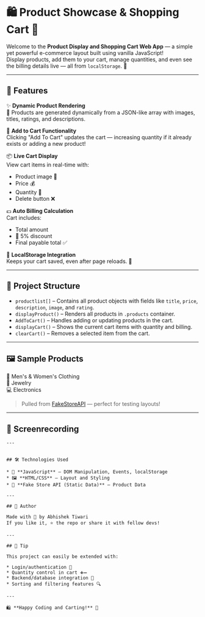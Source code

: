 
# 🛍️ Product Showcase & Shopping Cart 🛒

Welcome to the **Product Display and Shopping Cart Web App** — a simple yet powerful e-commerce layout built using vanilla JavaScript!  
Display products, add them to your cart, manage quantities, and even see the billing details live — all from `localStorage`. 🎯

---

## 🚀 Features

✨ **Dynamic Product Rendering**  
🎨 Products are generated dynamically from a JSON-like array with images, titles, ratings, and descriptions.

🛒 **Add to Cart Functionality**  
Clicking "Add To Cart" updates the cart — increasing quantity if it already exists or adding a new product!

📦 **Live Cart Display**  
View cart items in real-time with:  
- Product image 📸  
- Price 💰  
- Quantity 🔢  
- Delete button ❌

💵 **Auto Billing Calculation**  
Cart includes:  
- Total amount  
- 💸 5% discount  
- Final payable total ✅  

💾 **LocalStorage Integration**  
Keeps your cart saved, even after page reloads. 🔄

---

## 🧩 Project Structure

- `productlist[]` – Contains all product objects with fields like `title`, `price`, `description`, `image`, and `rating`.
- `displayProduct()` – Renders all products in `.products` container.
- `AddToCart()` – Handles adding or updating products in the cart.
- `displayCart()` – Shows the current cart items with quantity and billing.
- `clearCart()` – Removes a selected item from the cart.

---

## 🖼️ Sample Products

👕 Men's & Women's Clothing  
💍 Jewelry  
💻 Electronics

> Pulled from [FakeStoreAPI](https://fakestoreapi.com/) — perfect for testing layouts!

---

## 📸 Screenrecording 


```
---


## 🛠️ Technologies Used

* 🧠 **JavaScript** – DOM Manipulation, Events, localStorage
* 🖼️ **HTML/CSS** – Layout and Styling
* 🧪 **Fake Store API (Static Data)** – Product Data

---

## 🙌 Author

Made with 💖 by Abhishek Tiwari
If you like it, ⭐️ the repo or share it with fellow devs!

---

## 📌 Tip

This project can easily be extended with:

* Login/authentication 👤
* Quantity control in cart ➕➖
* Backend/database integration 💾
* Sorting and filtering features 🔍

---

🛍️ **Happy Coding and Carting!** 🎉

```

